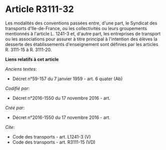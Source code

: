 # Article R3111-32

Les modalités des conventions passées entre, d'une part, le Syndicat des transports d'Ile-de-France, ou les collectivités ou
leurs groupements mentionnés à l'article L. 1241-3 et, d'autre part, les entreprises de transport ou les associations pour
assurer à titre principal à l'intention des élèves la desserte des établissements d'enseignement sont définies par les
articles R. 3111-15 à R. 3111-20.

**Liens relatifs à cet article**

_Anciens textes_:

  - Décret n°59-157 du 7 janvier 1959 - art. 6 quater (Ab)

_Codifié par_:

  - Décret n°2016-1550 du 17 novembre 2016 - art.

_Créé par_:

  - Décret n°2016-1550 du 17 novembre 2016 - art.

_Cite_:

  - Code des transports - art. L1241-3 (V)
  - Code des transports - art. R3111-15 (VD)
